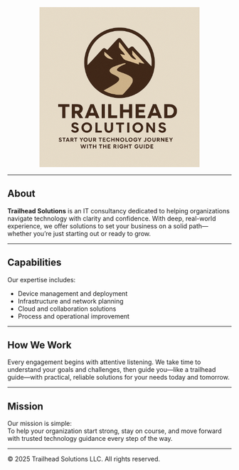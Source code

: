 <p align="center">
  <img src="logo.png" alt="Trailhead Solutions Logo" width="360" />
</p>

---

## About

**Trailhead Solutions** is an IT consultancy dedicated to helping organizations navigate technology with clarity and confidence. With deep, real-world experience, we offer solutions to set your business on a solid path—whether you’re just starting out or ready to grow.

---

## Capabilities

Our expertise includes:
- Device management and deployment
- Infrastructure and network planning
- Cloud and collaboration solutions
- Process and operational improvement

---

## How We Work

Every engagement begins with attentive listening. We take time to understand your goals and challenges, then guide you—like a trailhead guide—with practical, reliable solutions for your needs today and tomorrow.

---

## Mission

Our mission is simple:  
To help your organization start strong, stay on course, and move forward with trusted technology guidance every step of the way.

---

© 2025 Trailhead Solutions LLC. All rights reserved.
